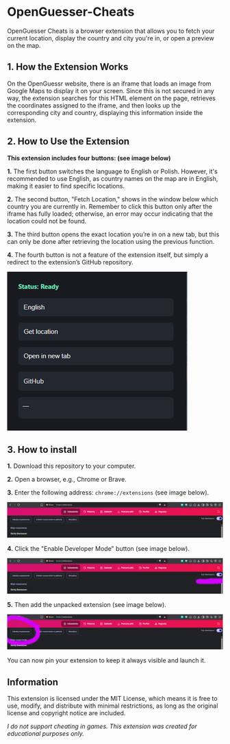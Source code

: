 # OpenGuesser-Cheats
OpenGuesser Cheats is a browser extension that allows you to fetch your current location, display the country and city you're in, or open a preview on the map.

## **1. How the Extension Works**
On the OpenGuessr website, there is an iframe that loads an image from Google Maps to display it on your screen. Since this is not secured in any way, the extension searches for this HTML element on the page, retrieves the coordinates assigned to the iframe, and then looks up the corresponding city and country, displaying this information inside the extension.

## **2. How to Use the Extension**
**This extension includes four buttons: (see image below)**

**1.**  The first button switches the language to English or Polish. However, it's recommended to use English, as country names on the map are in English, making it easier to find specific locations.

**2.**  The second button, "Fetch Location," shows in the window below which country you are currently in. Remember to click this button only after the iframe has fully loaded; otherwise, an error may occur indicating that the location could not be found.

**3.** The third button opens the exact location you’re in on a new tab, but this can only be done after retrieving the location using the previous function.

**4.** The fourth button is not a feature of the extension itself, but simply a redirect to the extension’s GitHub repository.


![App viev](media/image4.png)

## **3. How to install**

**1.** Download this repository to your computer.

**2.** Open a browser, e.g., Chrome or Brave.

**3.** Enter the following address: `chrome://extensions` (see image below).

![App viev](media/image.png)

**4.** Click the "Enable Developer Mode" button (see image below).

![App viev](media/image2.png)

**5.** Then add the unpacked extension (see image below).

![App viev](media/image3.png)

You can now pin your extension to keep it always visible and launch it.

## Information
This extension is licensed under the MIT License, which means it is free to use, modify, and distribute with minimal restrictions, as long as the original license and copyright notice are included.

*I do not support cheating in games. This extension was created for educational purposes only.*


